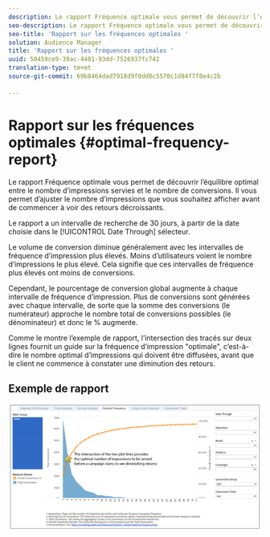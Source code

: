 ```yaml
---
description: Le rapport Fréquence optimale vous permet de découvrir l’équilibre optimal entre le nombre d’impressions servies et le nombre de conversions. Il vous permet d’ajuster le nombre d’impressions que vous souhaitez afficher avant de commencer à voir des retours décroissants.
seo-description: Le rapport Fréquence optimale vous permet de découvrir l’équilibre optimal entre le nombre d’impressions servies et le nombre de conversions. Il vous permet d’ajuster le nombre d’impressions que vous souhaitez afficher avant de commencer à voir des retours décroissants.
seo-title: 'Rapport sur les fréquences optimales '
solution: Audience Manager
title: 'Rapport sur les fréquences optimales '
uuid: 50459ce9-39ac-4401-93dd-7526937fc742
translation-type: tm+mt
source-git-commit: 69b8464dad7918d9f0dd0c5570c1d84f7f8e4c2b

---
```



# Rapport sur les fréquences optimales {#optimal-frequency-report}

Le rapport Fréquence optimale vous permet de découvrir l’équilibre optimal entre le nombre d’impressions servies et le nombre de conversions. Il vous permet d’ajuster le nombre d’impressions que vous souhaitez afficher avant de commencer à voir des retours décroissants.

Le rapport a un intervalle de recherche de 30 jours, à partir de la date choisie dans le [!UICONTROL Date Through] sélecteur.

Le volume de conversion diminue généralement avec les intervalles de fréquence d’impression plus élevés. Moins d’utilisateurs voient le nombre d’impressions le plus élevé. Cela signifie que ces intervalles de fréquence plus élevés ont moins de conversions.

Cependant, le pourcentage de conversion global augmente à chaque intervalle de fréquence d’impression. Plus de conversions sont générées avec chaque intervalle, de sorte que la somme des conversions (le numérateur) approche le nombre total de conversions possibles (le dénominateur) et donc le % augmente.

Comme le montre l’exemple de rapport, l’intersection des tracés sur deux lignes fournit un guide sur la fréquence d’impression &quot;optimale&quot;, c’est-à-dire le nombre optimal d’impressions qui doivent être diffusées, avant que le client ne commence à constater une diminution des retours.

## Exemple de rapport

![fréquence optimale](assets/optimal-frequency2.png)